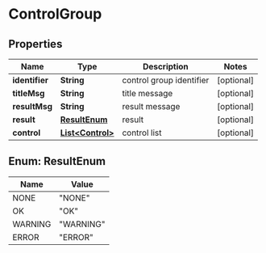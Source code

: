 
# ControlGroup

## Properties
Name | Type | Description | Notes
------------ | ------------- | ------------- | -------------
**identifier** | **String** | control group identifier |  [optional]
**titleMsg** | **String** | title message |  [optional]
**resultMsg** | **String** | result message |  [optional]
**result** | [**ResultEnum**](#ResultEnum) | result |  [optional]
**control** | [**List&lt;Control&gt;**](Control.md) | control list |  [optional]


<a name="ResultEnum"></a>
## Enum: ResultEnum
Name | Value
---- | -----
NONE | &quot;NONE&quot;
OK | &quot;OK&quot;
WARNING | &quot;WARNING&quot;
ERROR | &quot;ERROR&quot;



